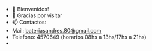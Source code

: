 - 👋 Bienvenidos!
- 👀 Gracias por visitar
- 📫 Contactos: 
- Mail: bateriasandres.80@gmail.com
- Telefono: 4570649 (horarios 08hs a 13hs/17hs a 21hs)
- 
